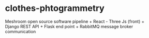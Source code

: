 # clothes-phtogrammetry
Meshroom open source software pipeline + React - Three Js (front) + Django REST API + Flask end point + RabbitMQ message broker communication
